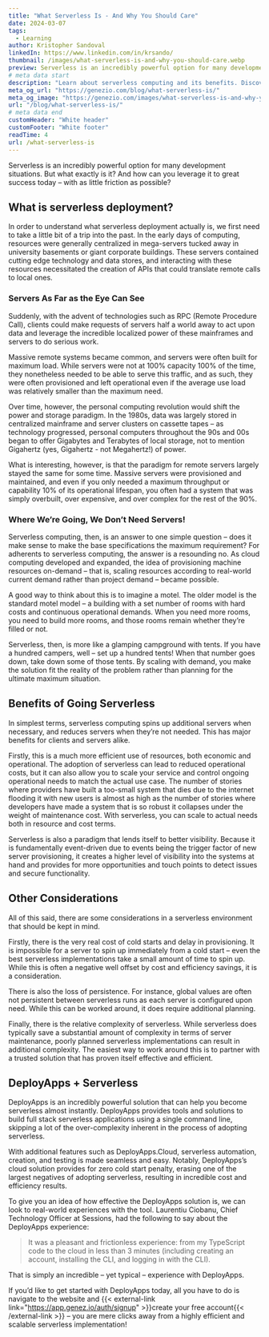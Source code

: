 ```yaml
---
title: "What Serverless Is - And Why You Should Care"
date: 2024-03-07
tags:
  - Learning
author: Kristopher Sandoval
linkedIn: https://www.linkedin.com/in/krsando/
thumbnail: /images/what-serverless-is-and-why-you-should-care.webp
preview: Serverless is an incredibly powerful option for many development situations. But what exactly is it? And how can you leverage it to great success today – with as little friction as possible?
# meta data start
description: "Learn about serverless computing and its benefits. Discover how DeployApps simplifies serverless deployment for efficient and scalable applications."
meta_og_url: "https://genezio.com/blog/what-serverless-is/"
meta_og_image: "https://genezio.com/images/what-serverless-is-and-why-you-should-care.webp"
url: "/blog/what-serverless-is/"
# meta data end
customHeader: "White header"
customFooter: "White footer"
readTime: 4
url: /what-serverless-is
---
```


Serverless is an incredibly powerful option for many development situations. But what exactly is it? And how can you leverage it to great success today – with as little friction as possible?

## What is serverless deployment?

In order to understand what serverless deployment actually is, we first need to take a little bit of a trip into the past. In the early days of computing, resources were generally centralized in mega-servers tucked away in university basements or giant corporate buildings. These servers contained cutting edge technology and data stores, and interacting with these resources necessitated the creation of APIs that could translate remote calls to local ones.

### Servers As Far as the Eye Can See

Suddenly, with the advent of technologies such as RPC (Remote Procedure Call), clients could make requests of servers half a world away to act upon data and leverage the incredible localized power of these mainframes and servers to do serious work.

Massive remote systems became common, and servers were often built for maximum load. While servers were not at 100% capacity 100% of the time, they nonetheless needed to be able to serve this traffic, and as such, they were often provisioned and left operational even if the average use load was relatively smaller than the maximum need.

Over time, however, the personal computing revolution would shift the power and storage paradigm. In the 1980s, data was largely stored in centralized mainframe and server clusters on cassette tapes – as technology progressed, personal computers throughout the 90s and 00s began to offer Gigabytes and Terabytes of local storage, not to mention Gigahertz (yes, Gigahertz - not Megahertz!) of power.

What is interesting, however, is that the paradigm for remote servers largely stayed the same for some time. Massive servers were provisioned and maintained, and even if you only needed a maximum throughput or capability 10% of its operational lifespan, you often had a system that was simply overbuilt, over expensive, and over complex for the rest of the 90%.

### Where We’re Going, We Don’t Need Servers!

Serverless computing, then, is an answer to one simple question – does it make sense to make the base specifications the maximum requirement? For adherents to serverless computing, the answer is a resounding no. As cloud computing developed and expanded, the idea of provisioning machine resources on-demand – that is, scaling resources according to real-world current demand rather than project demand – became possible.

A good way to think about this is to imagine a motel. The older model is the standard motel model – a building with a set number of rooms with hard costs and continuous operational demands. When you need more rooms, you need to build more rooms, and those rooms remain whether they’re filled or not.

Serverless, then, is more like a glamping campground with tents. If you have a hundred campers, well – set up a hundred tents! When that number goes down, take down some of those tents. By scaling with demand, you make the solution fit the reality of the problem rather than planning for the ultimate maximum situation.

## Benefits of Going Serverless

In simplest terms, serverless computing spins up additional servers when necessary, and reduces servers when they’re not needed. This has major benefits for clients and servers alike.

Firstly, this is a much more efficient use of resources, both economic and operational. The adoption of serverless can lead to reduced operational costs, but it can also allow you to scale your service and control ongoing operational needs to match the actual use case. The number of stories where providers have built a too-small system that dies due to the internet flooding it with new users is almost as high as the number of stories where developers have made a system that is so robust it collapses under the weight of maintenance cost. With serverless, you can scale to actual needs both in resource and cost terms.

Serverless is also a paradigm that lends itself to better visibility. Because it is fundamentally event-driven due to events being the trigger factor of new server provisioning, it creates a higher level of visibility into the systems at hand and provides for more opportunities and touch points to detect issues and secure functionality.

## Other Considerations

All of this said, there are some considerations in a serverless environment that should be kept in mind.

Firstly, there is the very real cost of cold starts and delay in provisioning. It is impossible for a server to spin up immediately from a cold start – even the best serverless implementations take a small amount of time to spin up. While this is often a negative well offset by cost and efficiency savings, it is a consideration.

There is also the loss of persistence. For instance, global values are often not persistent between serverless runs as each server is configured upon need. While this can be worked around, it does require additional planning.

Finally, there is the relative complexity of serverless. While serverless does typically save a substantial amount of complexity in terms of server maintenance, poorly planned serverless implementations can result in additional complexity. The easiest way to work around this is to partner with a trusted solution that has proven itself effective and efficient.

## DeployApps + Serverless

DeployApps is an incredibly powerful solution that can help you become serverless almost instantly. DeployApps provides tools and solutions to build full stack serverless applications using a single command line, skipping a lot of the over-complexity inherent in the process of adopting serverless.

With additional features such as DeployApps.Cloud, serverless automation, creation, and testing is made seamless and easy. Notably, DeployApps’s cloud solution provides for zero cold start penalty, erasing one of the largest negatives of adopting serverless, resulting in incredible cost and efficiency results.

To give you an idea of how effective the DeployApps solution is, we can look to real-world experiences with the tool. Laurentiu Ciobanu, Chief Technology Officer at Sessions, had the following to say about the DeployApps experience:

> It was a pleasant and frictionless experience: from my TypeScript code to the cloud in less than 3 minutes (including creating an account, installing the CLI, and logging in with the CLI).

That is simply an incredible – yet typical – experience with DeployApps.

If you’d like to get started with DeployApps today, all you have to do is navigate to the website and {{< external-link link="https://app.genez.io/auth/signup" >}}create your free account{{< /external-link >}} – you are mere clicks away from a highly efficient and scalable serverless implementation!
